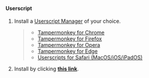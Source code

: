 #### Userscript

1. Install a [Userscript Manager](https://en.wikipedia.org/wiki/Userscript_manager) of your choice.
    > - [Tampermonkey for Chrome](https://chrome.google.com/webstore/detail/tampermonkey/dhdgffkkebhmkfjojejmpbldmpobfkfo)<br>
    > - [Tampermonkey for Firefox](https://addons.mozilla.org/en/firefox/addon/tampermonkey/)<br>
    > - [Tampermonkey for Opera](https://addons.opera.com/en/extensions/details/tampermonkey-beta/)<br>
    > - [Tampermonkey for Edge](https://microsoftedge.microsoft.com/addons/detail/tampermonkey/iikmkjmpaadaobahmlepeloendndfphd)<br>
    > - [Userscripts for Safari (MacOS/iOS/iPadOS)](https://apps.apple.com/us/app/userscripts/id1463298887)<br>

2. Install by clicking **[this link](../../raw/main/steam-qrcode-scam.user.js)**.
